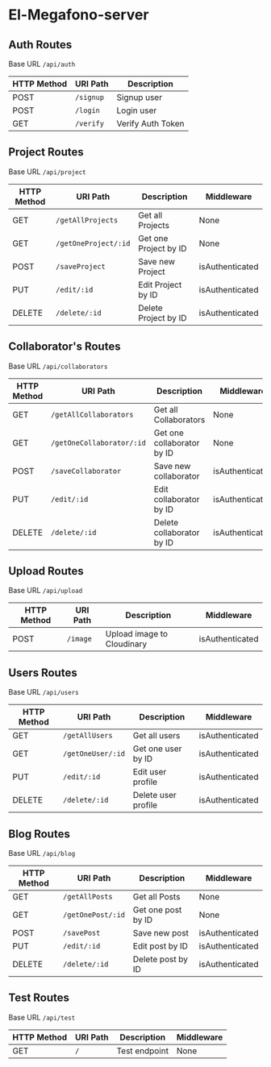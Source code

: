 # El-Megafono-server

## Auth Routes
Base URL `/api/auth`

| HTTP Method   | URI Path       | Description             |
| ------------- | -------------- | ----------------------- |
| POST          | `/signup`      | Signup user             |
| POST          | `/login`       | Login user              |
| GET           | `/verify`      | Verify Auth Token       |

## Project Routes
Base URL `/api/project`

| HTTP Method   | URI Path                        | Description             | Middleware            |
| ------------- | ------------------------------- | ----------------------- | --------------------- |
| GET           | `/getAllProjects`               | Get all Projects        | None                  |
| GET           | `/getOneProject/:id`            | Get one Project by ID   | None                  |
| POST          | `/saveProject`                  | Save new Project        | isAuthenticated       |
| PUT           | `/edit/:id`                     | Edit Project by ID      | isAuthenticated       |
| DELETE        | `/delete/:id`                   | Delete Project by ID    | isAuthenticated       |

## Collaborator's Routes
Base URL `/api/collaborators`

| HTTP Method   | URI Path                   | Description                      | Middleware            |
| ------------- | -------------------------- | -------------------------------- | --------------------- |
| GET           | `/getAllCollaborators`     | Get all Collaborators            | None                  |
| GET           | `/getOneCollaborator/:id`  | Get one collaborator by ID       | None                  |
| POST          | `/saveCollaborator`        | Save new collaborator            | isAuthenticated       |
| PUT           | `/edit/:id`                | Edit collaborator by ID          | isAuthenticated       |
| DELETE        | `/delete/:id`              | Delete collaborator by ID        | isAuthenticated       |

## Upload Routes
Base URL `/api/upload`

| HTTP Method   | URI Path       | Description                 | Middleware            |
| ------------- | -------------- | --------------------------- | --------------------- |
| POST          | `/image`       | Upload image to Cloudinary  | isAuthenticated       |

## Users Routes
Base URL `/api/users`

| HTTP Method   | URI Path                        | Description             | Middleware             |
| ------------- | ------------------------------- | ----------------------- | ---------------------- |
| GET           | `/getAllUsers`                  | Get all users           | isAuthenticated        |
| GET           | `/getOneUser/:id`               | Get one user by ID      | isAuthenticated        |
| PUT           | `/edit/:id`                     | Edit user profile       | isAuthenticated        |
| DELETE        | `/delete/:id`                   | Delete user profile     | isAuthenticated        |

## Blog Routes
Base URL `/api/blog`

| HTTP Method   | URI Path                   | Description                      | Middleware            |
| ------------- | -------------------------- | -------------------------------- | --------------------- |
| GET           | `/getAllPosts`             | Get all Posts                    | None                  |
| GET           | `/getOnePost/:id`          | Get one post by ID               | None                  |
| POST          | `/savePost`                | Save new post                    | isAuthenticated       |
| PUT           | `/edit/:id`                | Edit post by ID                  | isAuthenticated       |
| DELETE        | `/delete/:id`              | Delete post by ID                | isAuthenticated       |


## Test Routes
Base URL `/api/test`

| HTTP Method   | URI Path       | Description             | Middleware             |
| ------------- | -------------- | ----------------------- | ---------------------- |
| GET           | `/`            | Test endpoint           | None                   |
